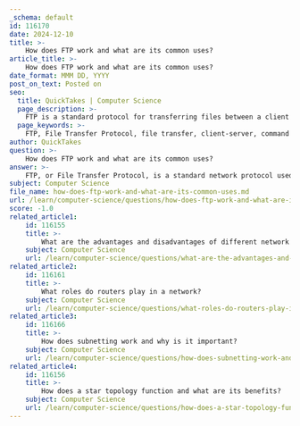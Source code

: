 ```yaml
---
_schema: default
id: 116170
date: 2024-12-10
title: >-
    How does FTP work and what are its common uses?
article_title: >-
    How does FTP work and what are its common uses?
date_format: MMM DD, YYYY
post_on_text: Posted on
seo:
  title: QuickTakes | Computer Science
  page_description: >-
    FTP is a standard protocol for transferring files between a client and server over a network, widely used for web development, large file transfers, file management, backup, and sharing.
  page_keywords: >-
    FTP, File Transfer Protocol, file transfer, client-server, command channel, data channel, web development, hosting, large files, file management, backup, recovery, file sharing
author: QuickTakes
question: >-
    How does FTP work and what are its common uses?
answer: >-
    FTP, or File Transfer Protocol, is a standard network protocol used to transfer files between a client and a server over a TCP-based network, such as the Internet. It facilitates the uploading, downloading, and management of files on a server, making it a cornerstone of data exchange in networked environments.\n\n### How FTP Works\n\nFTP operates using two separate communication channels between the client and the server:\n\n1. **Command Channel**: This channel is used for sending commands and receiving responses. It typically operates over port 21.\n2. **Data Channel**: This channel is used for transferring the actual file content. The data channel can operate in either active or passive mode, depending on the network configuration and firewall settings.\n\nWhen a user initiates an FTP session, they can connect to an FTP server using either a command-line interface or a graphical user interface provided by FTP client software. Once connected, users can execute various file management operations, such as uploading files to the server, downloading files from the server, and managing directories.\n\n### Common Uses of FTP\n\nFTP has several common applications, including:\n\n1. **Web Development and Hosting**: Web developers frequently use FTP to upload and manage website files on remote servers. This allows for efficient updates and deployment of web content.\n2. **Transferring Large Files**: FTP is often utilized to transfer files that are too large to send via email or other means, making it ideal for sharing large datasets or media files.\n3. **File Management**: Users can manage files and directories on a server, including creating, deleting, and renaming files and folders.\n4. **Backup and Recovery**: FTP can be used to back up important files to a remote server, providing a safeguard against data loss.\n5. **File Sharing**: Organizations use FTP to share files among team members or with clients, ensuring that everyone has access to the latest documents.\n\nOverall, FTP remains a widely used protocol for file transfers due to its simplicity, efficiency, and support across various operating systems and FTP clients.
subject: Computer Science
file_name: how-does-ftp-work-and-what-are-its-common-uses.md
url: /learn/computer-science/questions/how-does-ftp-work-and-what-are-its-common-uses
score: -1.0
related_article1:
    id: 116155
    title: >-
        What are the advantages and disadvantages of different network topologies?
    subject: Computer Science
    url: /learn/computer-science/questions/what-are-the-advantages-and-disadvantages-of-different-network-topologies
related_article2:
    id: 116161
    title: >-
        What roles do routers play in a network?
    subject: Computer Science
    url: /learn/computer-science/questions/what-roles-do-routers-play-in-a-network
related_article3:
    id: 116166
    title: >-
        How does subnetting work and why is it important?
    subject: Computer Science
    url: /learn/computer-science/questions/how-does-subnetting-work-and-why-is-it-important
related_article4:
    id: 116156
    title: >-
        How does a star topology function and what are its benefits?
    subject: Computer Science
    url: /learn/computer-science/questions/how-does-a-star-topology-function-and-what-are-its-benefits
---
```


&nbsp;